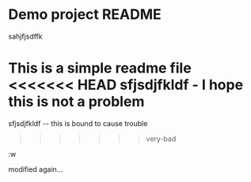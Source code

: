 
# Demo project README

sahjfjsdffk

This is a simple readme file
<<<<<<< HEAD
sfjsdjfkldf - I hope this is not a problem
=======
sfjsdjfkldf -- this is bound to cause trouble
>>>>>>> very-bad

:w

modified again...
